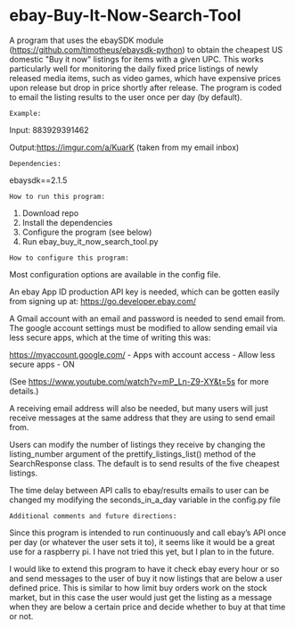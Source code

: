 # ebay-Buy-It-Now-Search-Tool
A program that uses the ebaySDK module (https://github.com/timotheus/ebaysdk-python) to obtain the cheapest US domestic "Buy it now" listings for items with a given UPC. This works particularly well for monitoring the daily fixed price listings of newly released media items, such as video games, which have expensive prices upon release but drop in price shortly after release. The program is coded to email the listing results to the user once per day (by default).

~~~~~~~~~~~~~~~
Example:
~~~~~~~~~~~~~~~

Input: 883929391462 

Output:https://imgur.com/a/KuarK (taken from my email inbox)

~~~~~~~~~~~~~
Dependencies:
~~~~~~~~~~~~~

ebaysdk==2.1.5

~~~~~~~~~~~~~~~~~~~~~~~~
How to run this program:
~~~~~~~~~~~~~~~~~~~~~~~~

1.	Download repo
2.  Install the dependencies
3.	Configure the program (see below)
4.	Run ebay_buy_it_now_search_tool.py

~~~~~~~~~~~~~~~~~~~~~~~~~~~~~~
How to configure this program:
~~~~~~~~~~~~~~~~~~~~~~~~~~~~~~

Most configuration options are available in the config file.

An ebay App ID production API key is needed, which can be gotten easily from signing up at: https://go.developer.ebay.com/

A Gmail account with an email and password is needed to send email from. The google account settings must be modified to allow sending email via less secure apps, which at the time of writing this was:

https://myaccount.google.com/  - Apps with account access  - Allow less secure apps  - ON

(See https://www.youtube.com/watch?v=mP_Ln-Z9-XY&t=5s for more details.)

A receiving email address will also be needed, but many users will just receive messages at the same address that they are using to send email from.

Users can modify the number of listings they receive by changing the listing_number argument of the prettify_listings_list() method of the SearchResponse class. The default is to send results of the five cheapest listings.

The time delay between API calls to ebay/results emails to user can be changed my modifying the seconds_in_a_day variable in the config.py file

~~~~~~~~~~~~~~~~~~~~~~~~~~~~~~~~~~~~~~~~~~
Additional comments and future directions:
~~~~~~~~~~~~~~~~~~~~~~~~~~~~~~~~~~~~~~~~~~

Since this program is intended to run continuously and call ebay’s API once per day (or whatever the user sets it to), it seems like it would be a great use for a raspberry pi. I have not tried this yet, but I plan to in the future.

I would like to extend this program to have it check ebay every hour or so and send messages to the user of buy it now listings that are below a user defined price. This is similar to how limit buy orders work on the stock market, but in this case the user would just get the listing as a message when they are below a certain price and decide whether to buy at that time or not.  





